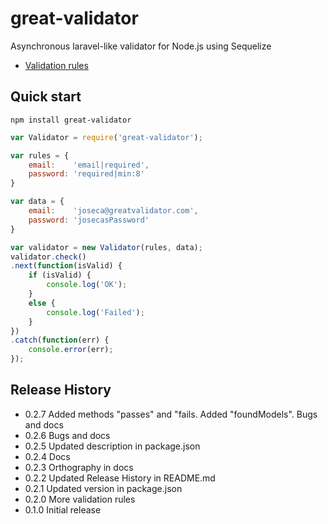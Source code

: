 great-validator
===============

Asynchronous laravel-like validator for Node.js using Sequelize

* [Validation rules](RULES.md)

## Quick start

```
npm install great-validator
```

```javascript
var Validator = require('great-validator');

var rules = {
    email:    'email|required',
    password: 'required|min:8'
}

var data = {
    email:    'joseca@greatvalidator.com',
    password: 'josecasPassword'
}

var validator = new Validator(rules, data);
validator.check()
.next(function(isValid) {
    if (isValid) {
        console.log('OK');
    }
    else {
        console.log('Failed');
    }
})
.catch(function(err) {
    console.error(err);
});
```


## Release History

* 0.2.7 Added methods "passes" and "fails. Added "foundModels". Bugs and docs
* 0.2.6 Bugs and docs
* 0.2.5 Updated description in package.json
* 0.2.4 Docs
* 0.2.3 Orthography in docs
* 0.2.2 Updated Release History in README.md
* 0.2.1 Updated version in package.json
* 0.2.0 More validation rules
* 0.1.0 Initial release

